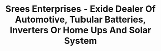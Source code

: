 ---
title: "Srees Enterprises - Exide Dealer Of Automotive, Tubular Batteries, Inverters Or Home Ups And Solar System"
url: /ernakulam/srees-enterprises-exide-dealer-of-automotive-tubular-batteries-inverters-or-home-ups-and-solar-system/
shop: electrical
---
